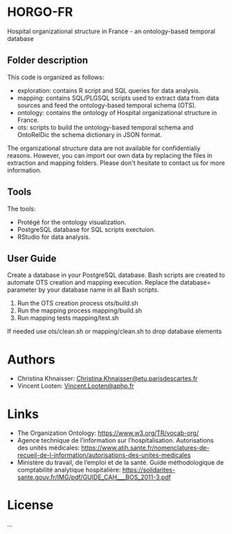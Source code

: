 # HORGO-FR
Hospital organizational structure in France - an ontology-based temporal database

## Folder description
This code is organized as follows:
* exploration: contains R script and SQL queries for data analysis.
* mapping: contains SQL/PLGSQL scripts used to extract data from data sources and feed the ontology-based temporal schema (OTS).
* ontology: contains the ontology of Hospital organizational structure in France.
* ots: scripts to build the ontology-based temporal schema and OntoRelDic the schema dictionary in JSON format.

The organizational structure data are not available for confidentialiy reasons.
However, you can import our own data by replacing the files in extraction and mapping folders.
Please don't hesitate to contact us for more information.

## Tools
The tools:
* Protégé for the ontology visualization.
* PostgreSQL database for SQL scripts exectuion.
* RStudio for data analysis.

## User Guide
Create a database in your PostgreSQL database.
Bash scripts are created to automate OTS creation and mapping execution.
Replace the database= parameter by your database name in all Bash scripts.

1. Run the OTS creation process ots/build.sh
2. Run the mapping process mapping/build.sh
3. Run mapping tests mapping/test.sh

If needed use ots/clean.sh or mapping/clean.sh to drop database elements

# Authors
* Christina Khnaisser: Christina.Khnaisser@etu.parisdescartes.fr <br>
* Vincent Looten: Vincent.Looten@aphp.fr

# Links
* The Organization Ontology: https://www.w3.org/TR/vocab-org/
* Agence technique de l’information sur l’hospitalisation. Autorisations des unités médicales: https://www.atih.sante.fr/nomenclatures-de-recueil-de-l-information/autorisations-des-unites-medicales
* Ministère du travail, de l’emploi et de la santé. Guide méthodologique de comptabilité analytique hospitalière: https://solidarites-sante.gouv.fr/IMG/pdf/GUIDE_CAH___BOS_2011-3.pdf

# License
...
